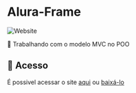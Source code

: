# Alura-Frame
![Website](https://img.shields.io/website?down_color=lightgrey&style=flat-square&logo=appveyor&down_message=offline&label=STATUS&logo=STATUS&style=for-the-badge&up_message=DESENVOLVIMENTO&url=https%3A%2F%2Fshields.io)

:book: Trabalhando com o modelo MVC no POO

## 📁 Acesso
É possivel acessar o site <a href="https://alura-frame-htlyjccr5-lucaslkj.vercel.app/">aqui</a>
ou <a href="https://github.com/lucash-barbosa/Alura-Frame/archive/refs/heads/master.zip">baixá-lo</a>
